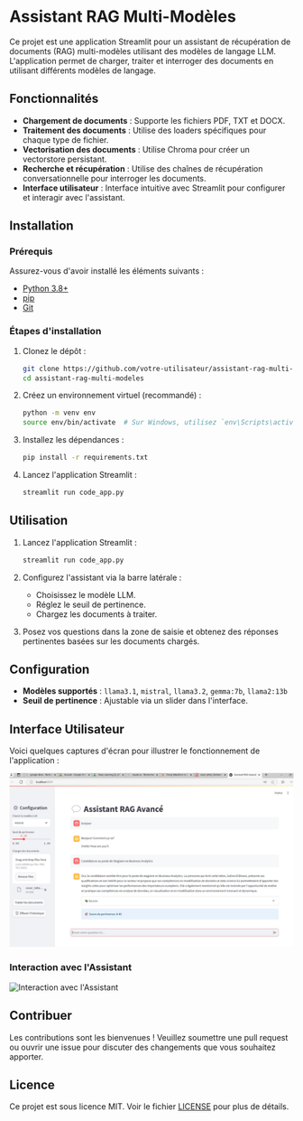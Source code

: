 # Assistant RAG Multi-Modèles

Ce projet est une application Streamlit pour un assistant de récupération de documents (RAG) multi-modèles utilisant des modèles de langage LLM. L'application permet de charger, traiter et interroger des documents en utilisant différents modèles de langage.

## Fonctionnalités

- **Chargement de documents** : Supporte les fichiers PDF, TXT et DOCX.
- **Traitement des documents** : Utilise des loaders spécifiques pour chaque type de fichier.
- **Vectorisation des documents** : Utilise Chroma pour créer un vectorstore persistant.
- **Recherche et récupération** : Utilise des chaînes de récupération conversationnelle pour interroger les documents.
- **Interface utilisateur** : Interface intuitive avec Streamlit pour configurer et interagir avec l'assistant.

## Installation

### Prérequis

Assurez-vous d'avoir installé les éléments suivants :

- [Python 3.8+](https://www.python.org/downloads/)
- [pip](https://pip.pypa.io/en/stable/installation/)
- [Git](https://git-scm.com/)

### Étapes d'installation

1. Clonez le dépôt :
    ```bash
    git clone https://github.com/votre-utilisateur/assistant-rag-multi-modeles.git
    cd assistant-rag-multi-modeles
    ```

2. Créez un environnement virtuel (recommandé) :
    ```bash
    python -m venv env
    source env/bin/activate  # Sur Windows, utilisez `env\Scripts\activate`
    ```

3. Installez les dépendances :
    ```bash
    pip install -r requirements.txt
    ```

4. Lancez l'application Streamlit :
    ```bash
    streamlit run code_app.py
    ```

## Utilisation

1. Lancez l'application Streamlit :
    ```bash
    streamlit run code_app.py
    ```

2. Configurez l'assistant via la barre latérale :
    - Choisissez le modèle LLM.
    - Réglez le seuil de pertinence.
    - Chargez les documents à traiter.

3. Posez vos questions dans la zone de saisie et obtenez des réponses pertinentes basées sur les documents chargés.

## Configuration

- **Modèles supportés** : `llama3.1`, `mistral`, `llama3.2`, `gemma:7b`, `llama2:13b`
- **Seuil de pertinence** : Ajustable via un slider dans l'interface.


## Interface Utilisateur

Voici quelques captures d'écran pour illustrer le fonctionnement de l'application :


![Chargement des Documents](images/image_1.jpg)

### Interaction avec l'Assistant

![Interaction avec l'Assistant](path/to/chat_screenshot.png)

## Contribuer

Les contributions sont les bienvenues ! Veuillez soumettre une pull request ou ouvrir une issue pour discuter des changements que vous souhaitez apporter.

## Licence

Ce projet est sous licence MIT. Voir le fichier [LICENSE](LICENSE) pour plus de détails.
